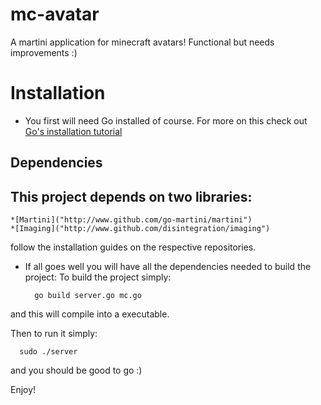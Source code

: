 mc-avatar
=========

A martini application for minecraft avatars! Functional but needs improvements :)

Installation
==========
* You first will need Go installed of course. For more on this check out [Go's installation tutorial](http://golang.org/doc/install)

## Dependencies
## This project depends on two libraries:
    *[Martini]("http://www.github.com/go-martini/martini")
    *[Imaging]("http://www.github.com/disintegration/imaging")
follow the installation guides on the respective repositories.

* If all goes well you will have all the dependencies needed to build the project:
  To build the project simply:
   ```
     go build server.go mc.go
   ```
 and this will compile into a executable.

 Then to run it simply:
 ```
   sudo ./server
 ```
 and you should be good to go :)

 Enjoy!
